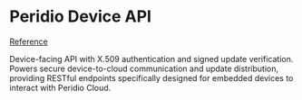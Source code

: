 # Peridio Device API

[Reference](/device-api)

Device-facing API with X.509 authentication and signed update verification. Powers secure device-to-cloud communication and update distribution, providing RESTful endpoints specifically designed for embedded devices to interact with Peridio Cloud.

